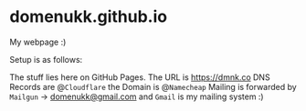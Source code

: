 # domenukk.github.io

My webpage :)

Setup is as follows:

The stuff lies here on GitHub Pages.
The URL is <https://dmnk.co>
DNS Records are @`Cloudflare`
the Domain is @`Namecheap`
Mailing is forwarded by `Mailgun` -> <domenukk@gmail.com>
and `Gmail` is my mailing system :)
